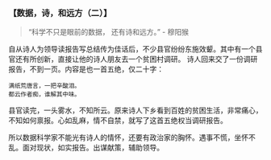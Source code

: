 
### 【数据，诗，和远方（二）】

> “科学不只是眼前的数据， 还有诗和远方。” - 穆阳猴

自从诗人为领导读报告写总结传为佳话后，不少县官纷纷东施效颦。其中有一个县官还有所创新，直接让他的诗人朋友去一个贫困村调研。
诗人回来交了一份调研报告，不到一页。内容是也一首五绝，仅二十字：
~~~
满纸荒唐言，一把辛酸泪。
都云作者痴，谁解其中味。
~~~
县官读完，一头雾水，不知所云。原来诗人下乡看到百姓的贫困生活，非常痛心，不知如何禀报。心如乱麻，情不自禁，就写了这首五绝权当调研报告。

所以数据科学家不能光有诗人的情怀，还要有政治家的胸怀。遇事不慌，坐怀不乱。面对现状，如实报告。出谋献策，辅助领导。
